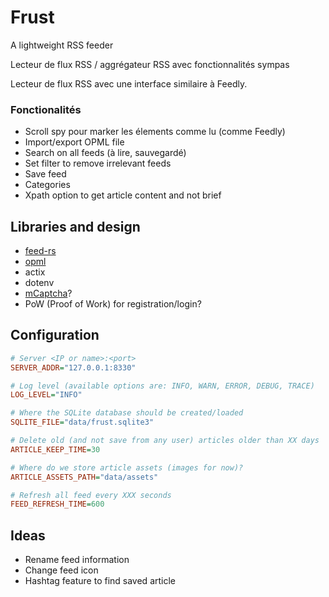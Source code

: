 # Frust

A lightweight RSS feeder

Lecteur de flux RSS / aggrégateur RSS avec fonctionnalités sympas

Lecteur de flux RSS avec une interface similaire à Feedly.

### Fonctionalités

* Scroll spy pour marker les élements comme lu (comme Feedly)
* Import/export OPML file
* Search on all feeds (à lire, sauvegardé)
* Set filter to remove irrelevant feeds
* Save feed
* Categories
* Xpath option to get article content and not brief

## Libraries and design

* [feed-rs](https://crates.io/crates/feed-rs)
* [opml](https://crates.io/crates/opml)
* actix
* dotenv
* [mCaptcha](https://github.com/mCaptcha/mCaptcha/)?
* PoW (Proof of Work) for registration/login?

## Configuration

```ini
# Server <IP or name>:<port>
SERVER_ADDR="127.0.0.1:8330"

# Log level (available options are: INFO, WARN, ERROR, DEBUG, TRACE)
LOG_LEVEL="INFO"

# Where the SQLite database should be created/loaded
SQLITE_FILE="data/frust.sqlite3"

# Delete old (and not save from any user) articles older than XX days
ARTICLE_KEEP_TIME=30

# Where do we store article assets (images for now)?
ARTICLE_ASSETS_PATH="data/assets"

# Refresh all feed every XXX seconds
FEED_REFRESH_TIME=600
```

## Ideas

* Rename feed information
* Change feed icon
* Hashtag feature to find saved article

